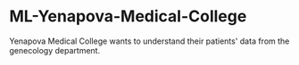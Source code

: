 # ML-Yenapova-Medical-College
Yenapova Medical College wants to understand their patients' data from the genecology department.
